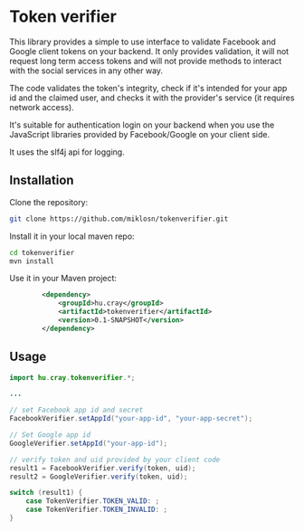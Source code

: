 # Token verifier

This library provides a simple to use interface to validate Facebook and Google client tokens on your backend. It 
only provides validation, it will not request long term access tokens and will not provide methods to interact
with the social services in any other way.

The code validates the token's integrity, check if it's intended for your app id and the claimed user, 
and checks it with the provider's service (it requires network access).

It's suitable for authentication login on your backend when you use the JavaScript libraries
provided by Facebook/Google on your client side.

It uses the slf4j api for logging.


## Installation

Clone the repository:

```bash
git clone https://github.com/miklosn/tokenverifier.git
```

Install it in your local maven repo:


```bash
cd tokenverifier
mvn install
```

Use it in your Maven project:

```xml
        <dependency>
            <groupId>hu.cray</groupId>
            <artifactId>tokenverifier</artifactId>
            <version>0.1-SNAPSHOT</version>
        </dependency>
```

## Usage

```java
import hu.cray.tokenverifier.*;

...

// set Facebook app id and secret
FacebookVerifier.setAppId("your-app-id", "your-app-secret");

// Set Google app id
GoogleVerifier.setAppId("your-app-id");

// verify token and uid provided by your client code
result1 = FacebookVerifier.verify(token, uid);
result2 = GoogleVerifier.verify(token, uid);

switch (result1) {
    case TokenVerifier.TOKEN_VALID: ;
    case TokenVerifier.TOKEN_INVALID: ;
}
```
